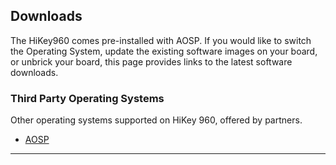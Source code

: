 ## Downloads

The HiKey960 comes pre-installed with AOSP. If you would like to switch the Operating System, update the existing software images on your board, or unbrick your board, this page provides links to the latest software downloads.

### Third Party Operating Systems

Other operating systems supported on HiKey 960, offered by partners.

- [AOSP](AOSP.md)

***
